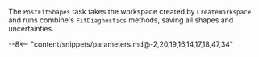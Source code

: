 The `PostFitShapes` task takes the workspace created by `CreateWorkspace` and runs combine's `FitDiagnostics` methods, saving all shapes and uncertainties.

<div class="dhi_parameter_table">

--8<-- "content/snippets/parameters.md@-2,20,19,16,14,17,18,47,34"

</div>
